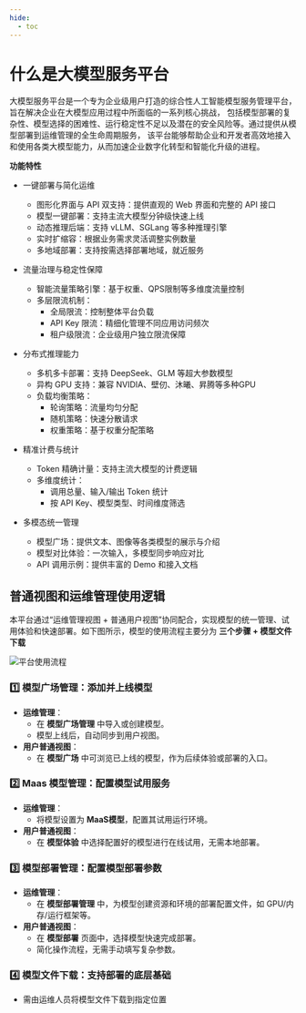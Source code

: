 ```yaml
---
hide:
  - toc
---
```


# 什么是大模型服务平台

大模型服务平台是一个专为企业级用户打造的综合性人工智能模型服务管理平台，旨在解决企业在大模型应用过程中所面临的一系列核心挑战，
包括模型部署的复杂性、模型选择的困难性、运行稳定性不足以及潜在的安全风险等。通过提供从模型部署到运维管理的全生命周期服务，
该平台能够帮助企业和开发者高效地接入和使用各类大模型能力，从而加速企业数字化转型和智能化升级的进程。

**功能特性**

- 一键部署与简化运维

    - 图形化界面与 API 双支持：提供直观的 Web 界面和完整的 API 接口
    - 模型一键部署：支持主流大模型分钟级快速上线
    - 动态推理后端：支持 vLLM、SGLang 等多种推理引擎
    - 实时扩缩容：根据业务需求灵活调整实例数量
    - 多地域部署：支持按需选择部署地域，就近服务

- 流量治理与稳定性保障
    
    - 智能流量策略引擎：基于权重、QPS限制等多维度流量控制
    - 多层限流机制：
        - 全局限流：控制整体平台负载
        - API Key 限流：精细化管理不同应用访问频次
        - 租户级限流：企业级用户独立限流保障
 
- 分布式推理能力

    - 多机多卡部署：支持 DeepSeek、GLM 等超大参数模型
    - 异构 GPU 支持：兼容 NVIDIA、壁仞、沐曦、昇腾等多种GPU
    - 负载均衡策略：
        - 轮询策略：流量均匀分配
        - 随机策略：快速分散请求
        - 权重策略：基于权重分配策略

- 精准计费与统计

    - Token 精确计量：支持主流大模型的计费逻辑
    - 多维度统计：
        - 调用总量、输入/输出 Token 统计
        - 按 API Key、模型类型、时间维度筛选

- 多模态统一管理

    - 模型广场：提供文本、图像等各类模型的展示与介绍
    - 模型对比体验：一次输入，多模型同步响应对比
    - API 调用示例：提供丰富的 Demo 和接入文档

## 普通视图和运维管理使用逻辑

本平台通过“运维管理视图 + 普通用户视图”协同配合，实现模型的统一管理、试用体验和快速部署。如下图所示，模型的使用流程主要分为 **三个步骤 + 模型文件下载**

![平台使用流程](../intro/images/OperationalLogic.png)

### 1️⃣ 模型广场管理：添加并上线模型

- **运维管理**：
    - 在 **模型广场管理** 中导入或创建模型。
    - 模型上线后，自动同步到用户视图。
- **用户普通视图**：
    - 在 **模型广场** 中可浏览已上线的模型，作为后续体验或部署的入口。

### 2️⃣ Maas 模型管理：配置模型试用服务

- **运维管理**：
    - 将模型设置为 **MaaS模型**，配置其试用运行环境。
- **用户普通视图**：
    - 在 **模型体验** 中选择配置好的模型进行在线试用，无需本地部署。

### 3️⃣ 模型部署管理：配置模型部署参数

- **运维管理**：
    - 在 **模型部署管理** 中，为模型创建资源和环境的部署配置文件，如 GPU/内存/运行框架等。
- **用户普通视图**：
    - 在 **模型部署** 页面中，选择模型快速完成部署。
    - 简化操作流程，无需手动填写复杂参数。
  
### 4️⃣ 模型文件下载：支持部署的底层基础

- 需由运维人员将模型文件下载到指定位置
